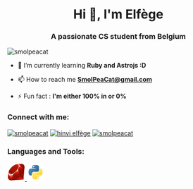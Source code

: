<h1 align="center">Hi 👋, I'm Elfège</h1>
<h3 align="center">A passionate CS student from Belgium</h3>

<p align="left"> <img src="https://komarev.com/ghpvc/?username=smolpeacat&label=Profile%20views&color=0e75b6&style=flat" alt="smolpeacat" /> </p>

- 🌱 I’m currently learning **Ruby and Astrojs :D**

- 📫 How to reach me **SmolPeaCat@gmail.com**

- ⚡ Fun fact : **I'm either 100% in or 0%**

<h3 align="left">Connect with me:</h3>
<p align="left">
<a href="https://twitter.com/smolpeacat" target="blank"><img align="center" src="https://raw.githubusercontent.com/rahuldkjain/github-profile-readme-generator/master/src/images/icons/Social/twitter.svg" alt="smolpeacat" height="30" width="40" /></a>
<a href="https://linkedin.com/in/hinvi elfège" target="blank"><img align="center" src="https://raw.githubusercontent.com/rahuldkjain/github-profile-readme-generator/master/src/images/icons/Social/linked-in-alt.svg" alt="hinvi elfège" height="30" width="40" /></a>
<a href="https://www.youtube.com/c/smolpeacat" target="blank"><img align="center" src="https://raw.githubusercontent.com/rahuldkjain/github-profile-readme-generator/master/src/images/icons/Social/youtube.svg" alt="smolpeacat" height="30" width="40" /></a>
</p>

<h3 align="left">Languages and Tools:</h3>
<p align="left"> <a href="https://www.ruby-lang.org/en/" target="_blank" rel="noreferrer"> <img src="https://raw.githubusercontent.com/devicons/devicon/master/icons/ruby/ruby-original.svg" alt="ruby" width="40" height="40"/> </a> <a href="https://www.python.org" target="_blank" rel="noreferrer"> <img src="https://raw.githubusercontent.com/devicons/devicon/master/icons/python/python-original.svg" alt="python" width="40" height="40"/> </a> </p>


